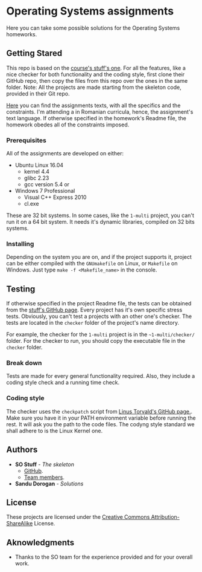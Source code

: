# Operating Systems assignments
Here you can take some possible solutions for the Operating Systems homeworks.

## Getting Stared
This repo is based on the [course's stuff's one](https://github.com/systems-cs-pub-ro/so-assignments).
For all the features, like a nice checker for both functionality and the coding style, first clone their GitHub repo, then copy the files from this repo over the ones in the same folder.
Note: All the projects are made starting from the skeleton code, provided in their Git repo.

[Here](https://ocw.cs.pub.ro/courses/so) you can find the assignments texts, with all the specifics and the constraints. 
I'm attending a in Romanian curricula, hence, the assignment's text language.
If otherwise specified in the homework's Readme file, the homework obedes all of the constraints imposed. 

### Prerequisites
All of the assignments are developed on either:
* Ubuntu Linux 16.04
  - kernel 4.4
  - glibc 2.23
  - gcc version 5.4
or
* Windows 7 Professional
  - Visual C++ Express 2010
  - cl.exe

These are 32 bit systems. In some cases, like the ```1-multi``` project, you can't run it on a 64 bit system. It needs it's dynamic libraries, compiled on 32 bits systems.

### Installing
Depending on the system you are on, and if the project supports it, project can be either compiled with the ```GNUmakefile``` on Linux, or ```Makefile``` on Windows. Just type ```make -f <Makefile_name>``` in the console.

## Testing
If otherwise specified in the project Readme file, the tests can be obtained from the [stuff's GitHub page](https://github.com/systems-cs-pub-ro/so-assignments). Every project has it's own specific stress tests. Obviously, you can't test a projects with an other one's checker. The tests are located in the ```checker``` folder of the project's name directory.

For example, the checker for the ```1-multi``` project is in the ```~1-multi/checker/``` folder.
For the checker to run, you should copy the executable file in the ```checker``` folder.

### Break down
Tests are made for every general functionality required. Also, they include a coding style check and a running time check.

### Coding style
The checker uses the ```checkpatch``` script from [Linus Torvald's GitHub page.](https://github.com/torvalds/linux/blob/master/scripts/checkpatch.pl). Make sure you have it in your PATH environment variable before running the rest. It will ask you the path to the code files.
The codyng style standard we shall adhere to is the Linux Kernel one.

## Authors
* **SO Stuff** - *The skeleton*
  - [GitHub](https://github.com/systems-cs-pub-ro/). 
  - [Team members](https://ocw.cs.pub.ro/courses/so).
* **Sandu Dorogan** - *Solutions*

## License
These projects are licensed under the [Creative Commons Attribution-ShareAlike](https://creativecommons.org/licenses/by-sa/3.0/) License.

## Aknowledgments 
* Thanks to the SO team for the experience provided and for your overall work.


